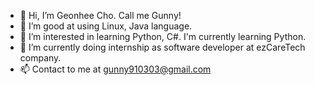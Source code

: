 - 👋 Hi, I’m Geonhee Cho. Call me Gunny!
- 👀 I’m good at using Linux, Java language.
- 🌱 I’m interested in learning Python, C#. I'm currently learning Python.
- 💞️ I’m currently doing internship as software developer at ezCareTech company.
- 📫 Contact to me at gunny910303@gmail.com

<!---
gunny91/gunny91 is a ✨ special ✨ repository because its `README.md` (this file) appears on your GitHub profile.
You can click the Preview link to take a look at your changes.
--->
